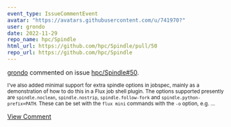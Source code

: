 ```yaml
---
event_type: IssueCommentEvent
avatar: "https://avatars.githubusercontent.com/u/741970?"
user: grondo
date: 2022-11-29
repo_name: hpc/Spindle
html_url: https://github.com/hpc/Spindle/pull/50
repo_url: https://github.com/hpc/Spindle
---
```


<a href='https://github.com/grondo' target='_blank'>grondo</a> commented on issue <a href='https://github.com/hpc/Spindle/pull/50' target='_blank'>hpc/Spindle#50</a>.

<small>I've also added minimal support for extra spindle options in jobspec, mainly as a demonstration of how to do this in a Flux job shell plugin. The options supported presently are `spindle.noclean`, `spindle.nostrip`, `spindle.follow-fork` and `spindle.python-prefix=PATH`. These can be set with the `flux mini` commands with the `-o` option, e.g....</small>

<a href='https://github.com/hpc/Spindle/pull/50' target='_blank'>View Comment</a>